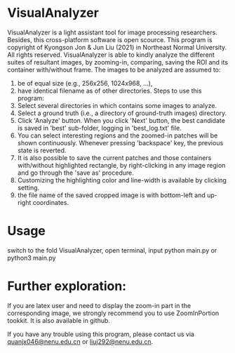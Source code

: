 # VisualAnalyzer
VisualAnalyzer is a light assistant tool for image processing researchers. Besides, this cross-platform software is open scource. This program is copyright of Kyongson Jon & Jun Liu (2021) in Northeast Normal University. All rights reserved.
    VisualAnalyzer is able to kindly analyze the different suites of resultant images, by zooming-in, comparing, saving the ROI and its container with/without frame.
The images to be analyzed are assumed to:
1) be of equal size (e.g., 256x256, 1024x968, ...), 
2) have identical filename as of other directories. 
 Steps to use this program: 
1) Select several directories in which contains some images to analyze. 
2) Select a ground truth (i.e., a directory of ground-truth images) directory.
3) Click 'Analyze' button. When you click 'Next' button, the best candidate is saved in 'best' sub-folder, logging in 'best_log.txt' file.
4) You can select interesting regions and the zoomed-in patches will be shown continuously. Whenever pressing 'backspace' key, the previous state is reverted.
5) It is also possible to save the current patches and those containers with/without highlighted rectangle, by right-clicking in any image region and go through the 'save as' procedure.
6) Customizing the highlighting color and line-width is available by clicking setting.
7) the file name of the saved cropped image is with bottom-left and up-right coordinates.

# Usage
switch to the fold VisualAnalyzer, open terminal, input python main.py or python3 main.py

# Further exploration:
If you are latex user and need to display the zoom-in part in the corresponding image, we strongly recommend you to use ZoomInPortion tookkit. It is also available in github.

If you have any trouble using this program, please contact us via quanjx046@nenu.edu.cn or liuj292@nenu.edu.cn.
